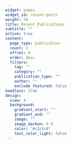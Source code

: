 ```yaml
---
widget: pages
widget_id: recent-posts
weight: 30
title: Recent Publications
subtitle: ""
active: true
content:
  page_type: publication
  count: 3
  offset: 0
  order: desc
  filters:
    tag: ""
    category: ""
    publication_type: ""
    author: ""
    exclude_featured: false
headless: true
design:
  view: 4
  background:
    gradient_start: ""
    gradient_end: ""
    image: ""
    image_darken: 0.9
    color: "#c2c5c8"
    text_color_light: false
---
```


<!-- {{% callout note %}}
Quickly discover relevant content by [filtering publications](./publication/).
{{% /callout %}} -->
